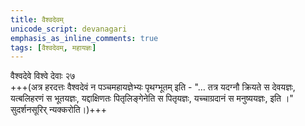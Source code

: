 ```yaml
---
title: वैश्वदेवम्
unicode_script: devanagari
emphasis_as_inline_comments: true
tags: [वैश्वदेवम्, महायज्ञः]
---
```


वैश्वदेवे विश्वे देवाः २७  
+++(अत्र हरदत्तः वैश्वदेवं न पञ्चमहायज्ञेभ्यः पृथग्भूतम् इति  - "… तत्र यदग्नौ क्रियते स देवयज्ञः, यत्बलिहरणं स भूतयज्ञः, यद्दाक्षिणतः पितृलिङ्गेनेति स पितृयज्ञः, यच्चाग्रदानं स मनुष्ययज्ञः, इति ।" सुदर्शनसूरिर् न्यक्करोति।)+++
